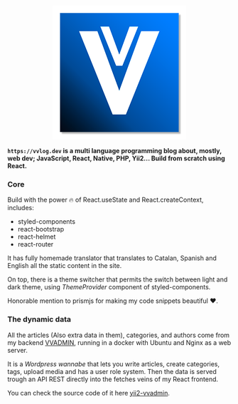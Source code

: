 
<p align="center">
  <img src="https://github.com/jvidalv/react-vvlog/blob/master/public/logo-github.png?raw=true">
</p>

**``https://vvlog.dev`` is a multi language programming blog about, mostly, web dev; JavaScript, React, Native, PHP, Yii2... Build from scratch using React.** 

### Core

Build with the power 🔥 of React.useState and React.createContext, includes:

- styled-components
- react-bootstrap
- react-helmet  
- react-router

It has fully homemade translator that translates to Catalan, Spanish and English all the static content in the site.

On top, there is a theme switcher that permits the switch between light and dark theme, using _ThemeProvider_
component of styled-components.

Honorable mention to prismjs for making my code snippets beautiful ♥. 

### The dynamic data

All the articles (Also extra data in them), categories, and authors come from my backend [VVADMIN](https://vvadmin.dev), running
in a docker with Ubuntu and Nginx as a web server. 

It is a _Wordpress wannabe_ that lets you write articles, create categories, tags, upload media and has a user role system.
Then the data is served trough an API REST directly into the fetches veins of my React frontend. 

You can check the source code of it here [yii2-vvadmin](https://github.com/jvidalv/yii2-vvadmin). 